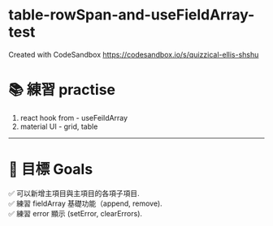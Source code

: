 # table-rowSpan-and-useFieldArray-test
Created with CodeSandbox
https://codesandbox.io/s/quizzical-ellis-shshu   

# 📚 練習 practise
1. react hook from - useFeildArray
2. material UI - grid, table

------

# 🎯 目標 Goals
✅ 可以新增主項目與主項目的各項子項目.  
✅ 練習 fieldArray 基礎功能（append, remove).  
✅ 練習 error 顯示 (setError, clearErrors).  
